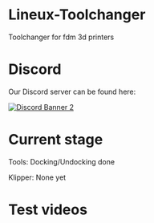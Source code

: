 # Lineux-Toolchanger
Toolchanger for fdm 3d printers

# Discord
Our Discord server can be found here:

[![Discord Banner 2](https://discord.com/api/guilds/1266260887249879122/widget.png?style=banner2)](https://discord.com/channels/1266260887249879122)

# Current stage
Tools: Docking/Undocking done

Klipper: None yet

# Test videos
